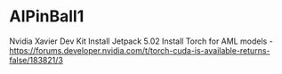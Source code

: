 # AIPinBall1

Nvidia Xavier Dev Kit
Install Jetpack 5.02
Install Torch for AML models - https://forums.developer.nvidia.com/t/torch-cuda-is-available-returns-false/183821/3
